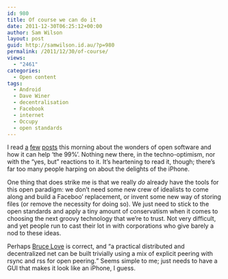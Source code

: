 ```yaml
---
id: 980
title: Of course we can do it
date: 2011-12-30T06:25:12+00:00
author: Sam Wilson
layout: post
guid: http://samwilson.id.au/?p=980
permalink: /2011/12/30/of-course/
views:
  - "2461"
categories:
  - Open content
tags:
  - Android
  - Dave Winer
  - decentralisation
  - Facebook
  - internet
  - Occupy
  - open standards
---
```

I read [a](http://craphound.com/?p=3817 "The Coming War on General Purpose Computation") [few](http://www.guardian.co.uk/technology/blog/2011/dec/29/android-open-value "'Closing the knowledge gap': why Google wants Android to be open") [posts](http://scripting.com/stories/2011/12/29/morningCoffeeNotes.html "Morning Coffee Notes") this morning about the wonders of open software and how it can help ‘the 99%’. Nothing new there, in the techno-optimism, nor with the &#8220;yes, but&#8221; reactions to it. It’s heartening to read it, though; there’s far too many people harping on about the delights of the iPhone.

One thing that does strike me is that we really _do_ already have the tools for this open paradigm: we don’t need some new crew of idealists to come along and build a Faceboo’ replacement, or invent some new way of storing files (or remove the necessity for doing so). We just need to stick to the open standards and apply a tiny amount of conservatism when it comes to choosing the next groovy technology that we’re to trust. Not very difficult, and yet people run to cast their lot in with corporations who give barely a nod to these ideas.

Perhaps [Bruce Love](http://scripting.com/stories/2011/12/29/morningCoffeeNotes.html#comment-396856552 "Comment on 'Morning Coffee Notes'") is correct, and <q>a practical distributed and decentralized net can be built trivially using a mix of explicit peering with rsync and rss for open peering.</q> Seems simple to me; just needs to have a GUI that makes it look like an iPhone, I guess.